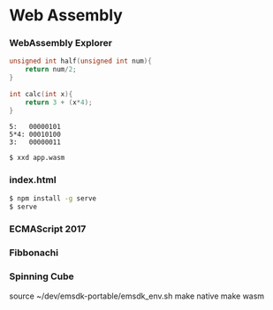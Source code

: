 # Web Assembly

### WebAssembly Explorer

```c
unsigned int half(unsigned int num){
    return num/2;
}
  
int calc(int x){
    return 3 + (x*4);
}
```

```
5:   00000101
5*4: 00010100
3:   00000011
```

```bash
$ xxd app.wasm
```

### index.html

```bash
$ npm install -g serve
$ serve 
```

### ECMAScript 2017
### Fibbonachi
### Spinning Cube
source ~/dev/emsdk-portable/emsdk_env.sh
make native
make wasm